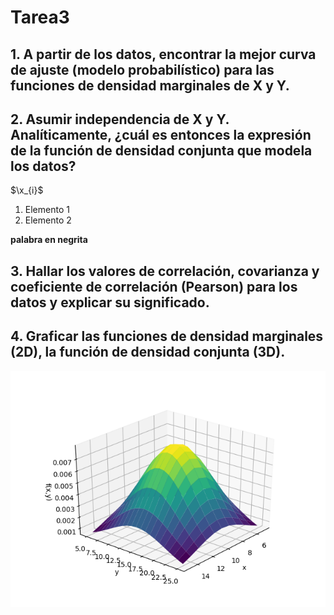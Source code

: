 # Tarea3
## 1. A partir de los datos, encontrar la mejor curva de ajuste (modelo probabilístico) para las funciones de densidad marginales de X y Y.

## 2. Asumir independencia de X y Y. Analíticamente, ¿cuál es entonces la expresión de la función de densidad conjunta que modela los datos?


$\x_{i}$



1. Elemento 1
2. Elemento 2

**palabra en negrita**

## 3. Hallar los valores de correlación, covarianza y coeficiente de correlación (Pearson) para los datos y explicar su significado.

## 4. Graficar las funciones de densidad marginales (2D), la función de densidad conjunta (3D).

![Función de densidada de probabilidd conjunta de X y Y.](https://github.com/Jhonny1696/Tarea3/blob/master/f(x%2Cy).png)
